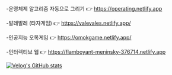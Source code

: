 -운영체제 알고리즘 자동으로 그리기      👉 https://operating.netlify.app

-발레발레 (타자게임)                   👉 https://valevales.netlify.app/

-인공지능 오목게임                     👉 https://omokgame.netlify.app/

-인터렉티브 웹                         👉 https://flamboyant-meninsky-376714.netlify.app  

[![Velog's GitHub stats](https://velog-readme-stats.vercel.app/api?name=jidole02)](https://github.com/eungyeole/velog-readme-stats)
